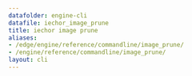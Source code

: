 ```yaml
---
datafolder: engine-cli
datafile: iechor_image_prune
title: iechor image prune
aliases:
- /edge/engine/reference/commandline/image_prune/
- /engine/reference/commandline/image_prune/
layout: cli
---
```


<!--
This page is automatically generated from iEchor's source code. If you want to
suggest a change to the text that appears here, open a ticket or pull request
in the source repository on GitHub:

https://github.com/iechor/cli
-->

